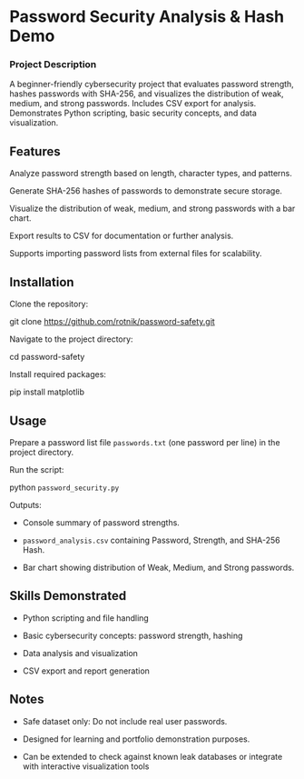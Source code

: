 # Password Security Analysis & Hash Demo

### Project Description
A beginner-friendly cybersecurity project that evaluates password strength, hashes passwords with SHA-256, and visualizes the distribution of weak, medium, and strong passwords. Includes CSV export for analysis. Demonstrates Python scripting, basic security concepts, and data visualization.

## Features

Analyze password strength based on length, character types, and patterns.

Generate SHA-256 hashes of passwords to demonstrate secure storage.

Visualize the distribution of weak, medium, and strong passwords with a bar chart.

Export results to CSV for documentation or further analysis.

Supports importing password lists from external files for scalability.

## Installation

Clone the repository:

git clone https://github.com/rotnik/password-safety.git

Navigate to the project directory:

cd password-safety

Install required packages:

pip install matplotlib

## Usage

Prepare a password list file `passwords.txt` (one password per line) in the project directory.

Run the script:

python `password_security.py`

Outputs:

- Console summary of password strengths.

- `password_analysis.csv` containing Password, Strength, and SHA-256 Hash.

- Bar chart showing distribution of Weak, Medium, and Strong passwords.

## Skills Demonstrated

- Python scripting and file handling

- Basic cybersecurity concepts: password strength, hashing

- Data analysis and visualization

- CSV export and report generation

## Notes

- Safe dataset only: Do not include real user passwords.

- Designed for learning and portfolio demonstration purposes.

- Can be extended to check against known leak databases or integrate with interactive visualization tools

